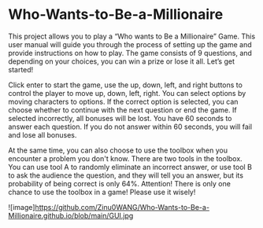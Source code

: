 # Who-Wants-to-Be-a-Millionaire

This project allows you to play a “Who wants to Be a Millionaire” Game. This user manual will guide you through the process of setting up the game and provide instructions on how to play. The game consists of 9 questions, and depending on your choices, you can win a prize or lose it all. Let’s get started!

Click enter to start the game, use the up, down, left, and right buttons to control the player to move up, down, left, right. You can select options by moving characters to options. If the correct option is selected, you can choose whether to continue with the next question or end the game. If selected incorrectly, all bonuses will be lost. You have 60 seconds to answer each question. If you do not answer within 60 seconds, you will fail and lose all bonuses.

At the same time, you can also choose to use the toolbox when you encounter a problem you don't know. There are two tools in the toolbox. You can use tool A to randomly eliminate an incorrect answer, or use tool B to ask the audience the question, and they will tell you an answer, but its probability of being correct is only 64%. Attention! There is only one chance to use the toolbox in a game! Please use it wisely!

![image]https://github.com/Zinu0WANG/Who-Wants-to-Be-a-Millionaire.github.io/blob/main/GUI.jpg
